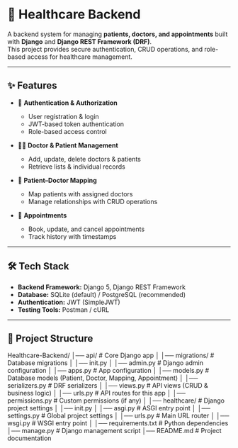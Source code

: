 # 🏥 Healthcare Backend

A backend system for managing **patients, doctors, and appointments** built with **Django** and **Django REST Framework (DRF)**.  
This project provides secure authentication, CRUD operations, and role-based access for healthcare management.

---

## ✨ Features

- 👤 **Authentication & Authorization**
  - User registration & login
  - JWT-based token authentication
  - Role-based access control

- 🧑‍⚕️ **Doctor & Patient Management**
  - Add, update, delete doctors & patients
  - Retrieve lists & individual records

- 🔗 **Patient–Doctor Mapping**
  - Map patients with assigned doctors
  - Manage relationships with CRUD operations

- 📅 **Appointments**
  - Book, update, and cancel appointments
  - Track history with timestamps

---

## 🛠️ Tech Stack

- **Backend Framework:** Django 5, Django REST Framework  
- **Database:** SQLite (default) / PostgreSQL (recommended)  
- **Authentication:** JWT (SimpleJWT)  
- **Testing Tools:** Postman / cURL  

---

## 📂 Project Structure

Healthcare-Backend/
│── api/ # Core Django app
│ │── migrations/ # Database migrations
│ │── init.py
│ │── admin.py # Django admin configuration
│ │── apps.py # App configuration
│ │── models.py # Database models (Patient, Doctor, Mapping, Appointment)
│ │── serializers.py # DRF serializers
│ │── views.py # API views (CRUD & business logic)
│ │── urls.py # API routes for this app
│ │── permissions.py # Custom permissions (if any)
│
│── healthcare/ # Django project settings
│ │── init.py
│ │── asgi.py # ASGI entry point
│ │── settings.py # Global project settings
│ │── urls.py # Main URL router
│ │── wsgi.py # WSGI entry point
│
│── requirements.txt # Python dependencies
│── manage.py # Django management script
│── README.md # Project documentation

